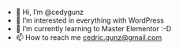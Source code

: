 - 👋 Hi, I’m @cedygunz
- 👀 I’m interested in everything with WordPress
- 🌱 I’m currently learning to Master Elementor :-D 
- 📫 How to reach me cedric.gunz@gmail.com

<!---
cedygunz/cedygunz is a ✨ special ✨ repository because its `README.md` (this file) appears on your GitHub profile.
You can click the Preview link to take a look at your changes.
--->
